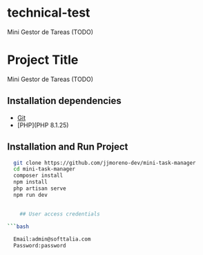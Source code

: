 # technical-test
 Mini Gestor de Tareas (TODO)

# Project Title

Mini Gestor de Tareas (TODO)

## Installation dependencies

 - [Git](https://git-scm.com/)
 - [PHP](PHP 8.1.25)
 

## Installation and Run Project

```bash
  git clone https://github.com/jjmoreno-dev/mini-task-manager
  cd mini-task-manager
  composer install
  npm install
  php artisan serve
  npm run dev
  

    ## User access credentials

```bash
  
  Email:admin@softtalia.com
  Password:password
  



